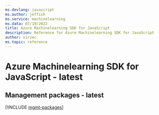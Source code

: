 ```yaml
---
ms.devlang: javascript
ms.author: jeffish
ms.service: machinelearning
ms.data: 07/19/2022
title: Azure Machinelearning SDK for JavaScript
description: Reference for Azure Machinelearning SDK for JavaScript
author: xirzec
ms.topic: reference
---
```

# Azure Machinelearning SDK for JavaScript - latest

## Management packages - latest
[!INCLUDE [mgmt-packages](machinelearning-mgmt-index.md)]

